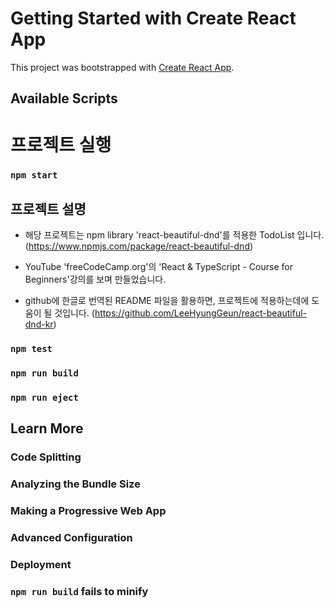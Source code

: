 # Getting Started with Create React App

This project was bootstrapped with [Create React App](https://github.com/facebook/create-react-app).

## Available Scripts

# 프로젝트 실행

### `npm start`

## 프로젝트 설명

- 해당 프로젝트는 npm library 'react-beautiful-dnd'를 적용한 TodoList 입니다.
  (https://www.npmjs.com/package/react-beautiful-dnd)

- YouTube 'freeCodeCamp.org'의 'React & TypeScript - Course for Beginners'강의를 보며 만들었습니다.

- github에 한글로 번역된 README 파일을 활용하면, 프로젝트에 적용하는데에 도움이 될 것입니다.
  (https://github.com/LeeHyungGeun/react-beautiful-dnd-kr)

### `npm test`

### `npm run build`

### `npm run eject`

## Learn More

### Code Splitting

### Analyzing the Bundle Size

### Making a Progressive Web App

### Advanced Configuration

### Deployment

### `npm run build` fails to minify
